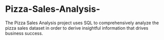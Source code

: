 # Pizza-Sales-Analysis-
The Pizza Sales Analysis project uses SQL to comprehensively analyze the pizza sales dataset in order to derive insightful information that drives business success. 
